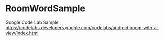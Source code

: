# RoomWordSample

Google Code Lab Sample
https://codelabs.developers.google.com/codelabs/android-room-with-a-view/index.html


